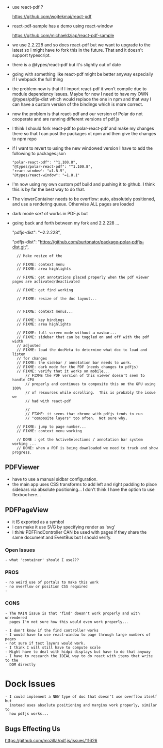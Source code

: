 - use react-pdf ?

    https://github.com/wojtekmaj/react-pdf

- react-pdf-sample has a demo using react-window

    https://github.com/michaeldzjap/react-pdf-sample

- we use 2.2.228 and so does react-pdf but we want to upgrade to the 
  latest so I might have to fork this in the future.  That and 
  it doesn't support typescript.

- there is a @types/react-pdf but it's slightly out of date

- going with something like react-pdf might be better anyway especially  
  if I webpack the full thing

- the problem now is that if I import react-pdf it won't compile due to module 
  dependency issues. Maybe for now I need to have my OWN @types/pdfjs-dist 
  which would replace the one in npm and that way I can have a custom version
  of the bindings which is more correct.

- now the problem is that react-pdf and our version of Polar do not cooperate 
  and are running different versions of pdf.js

- I think I should fork react-pdf to polar-react-pdf and make my changes
  there so that I can post the packages ot npm and then give the changes 
  to npm repo

- if I want to revert to using the new windowed version I have to add the following
  to packages.json
  
      "polar-react-pdf": "^1.100.8",
      "@types/polar-react-pdf": "^1.100.8",
      "react-window": "=1.8.5",
      "@types/react-window": "=1.8.1"


- I'm now using my own custom pdf build and pushing it to github.  I think this
  is by far the best way to do that. 

- The viewerContainer needs to be overflow: auto, absolutely positioned, and use
  a rendering queue.  Otherwise ALL pages are loaded
  
- dark mode *sort* of works in PDF.js but 

- going back and forth between my fork and 2.2.228 ... 

    "pdfjs-dist": "~2.2.228",

    "pdfjs-dist": "https://github.com/burtonator/package-polar-pdfjs-dist.git",


        // Make resize of the 

        // FIXME: context menu
        // FIXME: area highlights

        // FIXME: get annotations placed properly when the pdf viewer pages are activated/deactivated

        // FIXME: get find working
        
        // FIXME: resize of the doc layout... 

        
        // FIXME: context menus... 
        
        // FIXME: key bindings
        // FIXME: area highlights

        // FIXME: full screen mode without a navbar...
        // FIXME: sidebar that can be toggled on and off with the pdf width
        // adjusted
        // FIXME: load the docMeta to determine what doc to load and listen
        // for changes
        // FIXME: the sidebar / annotation bar needs to work.
        // FIXME: dark mode for the PDF (needs changes to pdfjs)
        // FIXME: verify that it works on mobile...
            // FIXME the PDF version of this viewer doesn't seem to handle CPU
            // properly and continues to composite this on the GPU using 100%
            // of resources while scrolling.  This is probably the issue we
            // had with react-pdf

            //
            // FIXME: it seems that chrome with pdfjs tends to run
            // "composite layers" too often.  Not sure why.

        // FIXME: jump to page number... 
        // FIXME: context menu working

        // DONE : get the ActiveSelections / annotation bar system working ... 
        // DONE: when a PDF is being downloaded we need to track and show progress.


## PDFViewer

 - have to use a manual sidbar configuration.
 - the main app uses CSS transforms to add left and right padding to place
   sidebars via absolute positioning... I don't think I have the option to use
   flexbox here... 
 

## PDFPageView 

- it IS exported as a symbol
- I can make it use SVG by specifying render as 'svg'
- I *think* PDFFindController CAN be used with pages if they share the same
  document and EventBus but I should verify. 


### Open Issues

    - what 'container' should I use??? 

### PROS
    - no weird use of portals to make this work
    - no overflow or position CSS required
    - 
    
### CONS

    - The MAIN issue is that 'find' doesn't work properly and with unrendered 
      pages I'm not sure how this would even work properly... 

    - I don't know if the find controller works
    - I would have to use react-window to page through large numbers of pages
    - not sure if text layers would work.
    - I think I will still have to compute scale
    - Might have to deal with hidpi displays but have to do that anyway
    - I have to research the IDEAL way to do react with items that write to the
      DOM directly

# Dock Issues

    - I could implement a NEW type of doc that doesn't use overflow itself but 
      instead uses absolute positioning and margins work properly, similar to 
      how pdfjs works... 


## Bugs Effecting Us

https://github.com/mozilla/pdf.js/issues/11626


